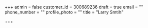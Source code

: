 +++
admin = false
customer_id = 300689236
draft = true
email = ""
phone_number = ""
profile_photo = ""
title = "Larry Smtih"

+++
